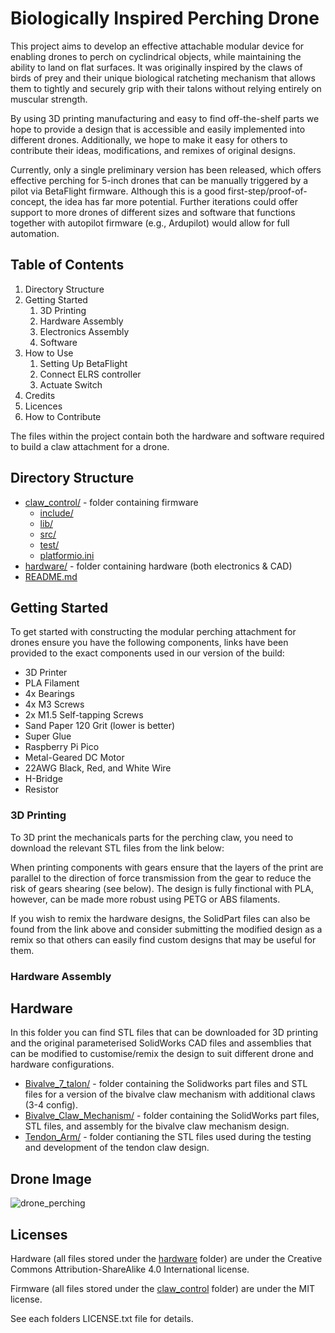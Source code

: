 # Biologically Inspired Perching Drone
This project aims to develop an effective attachable modular device for enabling drones to perch on cyclindrical objects, while maintaining the ability to land on flat surfaces. It was originally inspired by the claws of birds of prey and their unique biological ratcheting mechanism that allows them to tightly and securely grip with their talons without relying entirely on muscular strength.

By using 3D printing manufacturing and easy to find off-the-shelf parts we hope to provide a design that is accessible and easily implemented into different drones. Additionally, we hope to make it easy for others to contribute their ideas, modifications, and remixes of original designs.

Currently, only a single preliminary version has been released, which offers effective perching for 5-inch drones that can be manually triggered by a pilot via BetaFlight firmware. Although this is a good first-step/proof-of-concept, the idea has far more potential. Further iterations could offer support to more drones of different sizes and software that functions together with autopilot firmware (e.g., Ardupilot) would allow for full automation.

## Table of Contents
1. Directory Structure
2. Getting Started
   1. 3D Printing
   2. Hardware Assembly
   3. Electronics Assembly
   4. Software
4. How to Use
   1. Setting Up BetaFlight
   2. Connect ELRS controller
   3. Actuate Switch
6. Credits
7. Licences
8. How to Contribute

The files within the project contain both the hardware and software required to build a claw attachment for a drone.

## Directory Structure
* [claw_control/](./biologically-inspired-perching-drone/claw_control)  - folder containing firmware
  * [include/](./biologically-inspired-perching-drone/claw_control/include)
  * [lib/](./biologically-inspired-perching-drone/claw_control/lib)
  * [src/](./biologically-inspired-perching-drone/claw_control/src)
  * [test/](./biologically-inspired-perching-drone/claw_control/test)
  * [platformio.ini](./biologically-inspired-perching-drone/claw_control/platformio.ini)
* [hardware/](./biologically-inspired-perching-drone/hardware)          - folder containing hardware (both electronics & CAD)
* [README.md](./biologically-inspired-perching-drone/README.md)

## Getting Started
To get started with constructing the modular perching attachment for drones ensure you have the following components, links have been provided to the exact components used in our version of the build:
* 3D Printer
* PLA Filament
* 4x Bearings
* 4x M3 Screws
* 2x M1.5 Self-tapping Screws
* Sand Paper 120 Grit (lower is better)
* Super Glue
* Raspberry Pi Pico
* Metal-Geared DC Motor
* 22AWG Black, Red, and White Wire
* H-Bridge
* Resistor

### 3D Printing
To 3D print the mechanicals parts for the perching claw, you need to download the relevant STL files from the link below:

When printing components with gears ensure that the layers of the print are parallel to the direction of force transmission from the gear to reduce the risk of gears shearing (see below). The design is fully finctional with PLA, however, can be made more robust using PETG or ABS filaments.

If you wish to remix the hardware designs, the SolidPart files can also be found from the link above and consider submitting the modified design as a remix so that others can easily find custom designs that may be useful for them.

### Hardware Assembly


## Hardware
In this folder you can find STL files that can be downloaded for 3D printing and the original parameterised SolidWorks CAD files and assemblies that can be modified to customise/remix the design to suit different drone and hardware configurations. 
* [Bivalve_7_talon/](./biologically-inspired-perching-drone/hardware/Bivalve_7_talon) - folder containing the Solidworks part files and STL files for a version of the bivalve claw mechanism with additional claws (3-4 config).
* [Bivalve_Claw_Mechanism/](./biologically-inspired-perching-drone/hardware/Bivalve_Claw_Mechanism) - folder containing the SolidWorks part files, STL files, and assembly for the bivalve claw mechanism design.
* [Tendon_Arm/](./biologically-inspired-perching-drone/hardware/Tendon_Arm) - folder contianing the STL files used during the testing and development of the tendon claw design.


## Drone Image
![drone_perching](./images/drone_perching.jpeg)

## Licenses
Hardware (all files stored under the [hardware](./biologically-inspired-perching-drone/hardware) folder) are under the Creative Commons Attribution-ShareAlike 4.0 International license.

Firmware (all files stored under the [claw_control](./biologically-inspired-perching-drone/claw_control) folder) are under the MIT license.

See each folders LICENSE.txt file for details.
